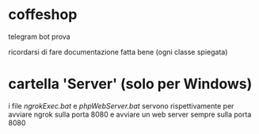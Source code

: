 # coffeshop

telegram bot prova

ricordarsi di fare documentazione fatta bene (ogni classe spiegata)

# cartella 'Server' (solo per Windows)

i file *ngrokExec.bat* e *phpWebServer.bat* servono rispettivamente per avviare ngrok sulla porta 8080 e avviare un web server sempre sulla porta 8080